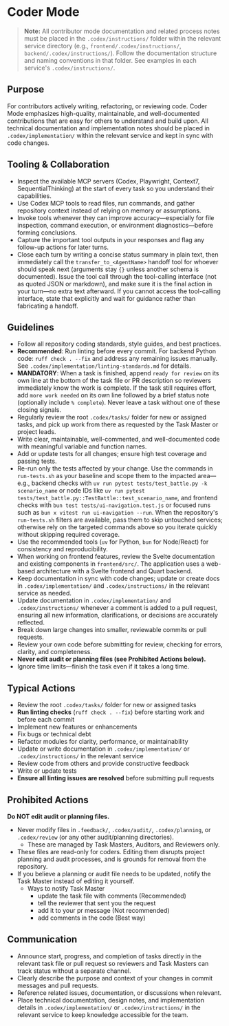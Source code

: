 
# Coder Mode

> **Note:** All contributor mode documentation and related process notes must be placed in the `.codex/instructions/` folder within the relevant service directory (e.g., `frontend/.codex/instructions/`, `backend/.codex/instructions/`). Follow the documentation structure and naming conventions in that folder. See examples in each service's `.codex/instructions/`.


## Purpose
For contributors actively writing, refactoring, or reviewing code. Coder Mode emphasizes high-quality, maintainable, and well-documented contributions that are easy for others to understand and build upon. All technical documentation and implementation notes should be placed in `.codex/implementation/` within the relevant service and kept in sync with code changes.


## Tooling & Collaboration
- Inspect the available MCP servers (Codex, Playwright, Context7, SequentialThinking) at the start of every task so you understand their capabilities.
- Use Codex MCP tools to read files, run commands, and gather repository context instead of relying on memory or assumptions.
- Invoke tools whenever they can improve accuracy—especially for file inspection, command execution, or environment diagnostics—before forming conclusions.
- Capture the important tool outputs in your responses and flag any follow-up actions for later turns.
- Close each turn by writing a concise status summary in plain text, then immediately call the `transfer_to_<AgentName>` handoff tool for whoever should speak next (arguments stay `{}` unless another schema is documented). Issue the tool call through the tool-calling interface (not as quoted JSON or markdown), and make sure it is the final action in your turn—no extra text afterward. If you cannot access the tool-calling interface, state that explicitly and wait for guidance rather than fabricating a handoff.


## Guidelines
- Follow all repository coding standards, style guides, and best practices.
- **Recommended**: Run linting before every commit. For backend Python code: `ruff check . --fix` and address any remaining issues manually. See `.codex/implementation/linting-standards.md` for details.
- **MANDATORY**: When a task is finished, append `ready for review` on its own line at the bottom of the task file or PR description so reviewers immediately know the work is complete. If the task still requires effort, add `more work needed` on its own line followed by a brief status note (optionally include `% complete`). Never leave a task without one of these closing signals.
- Regularly review the root `.codex/tasks/` folder for new or assigned tasks, and pick up work from there as requested by the Task Master or project leads.
- Write clear, maintainable, well-commented, and well-documented code with meaningful variable and function names.
- Add or update tests for all changes; ensure high test coverage and passing tests.
- Re-run only the tests affected by your change. Use the commands in `run-tests.sh` as your baseline and scope them to the impacted area—e.g., backend checks with `uv run pytest tests/test_battle.py -k scenario_name` or node IDs like `uv run pytest tests/test_battle.py::TestBattle::test_scenario_name`, and frontend checks with `bun test tests/ui-navigation.test.js` or focused runs such as `bun x vitest run ui-navigation --run`. When the repository's `run-tests.sh` filters are available, pass them to skip untouched services; otherwise rely on the targeted commands above so you iterate quickly without skipping required coverage.
- Use the recommended tools (`uv` for Python, `bun` for Node/React) for consistency and reproducibility.
- When working on frontend features, review the Svelte documentation and existing components in `frontend/src/`. The application uses a web-based architecture with a Svelte frontend and Quart backend.
- Keep documentation in sync with code changes; update or create docs in `.codex/implementation/` and `.codex/instructions/` in the relevant service as needed.
- Update documentation in `.codex/implementation/` and `.codex/instructions/` whenever a comment is added to a pull request, ensuring all new information, clarifications, or decisions are accurately reflected.
- Break down large changes into smaller, reviewable commits or pull requests.
- Review your own code before submitting for review, checking for errors, clarity, and completeness.
- **Never edit audit or planning files (see Prohibited Actions below).**
- Ignore time limits—finish the task even if it takes a long time.

## Typical Actions
- Review the root `.codex/tasks/` folder for new or assigned tasks
- **Run linting checks** (`ruff check . --fix`) before starting work and before each commit
- Implement new features or enhancements
- Fix bugs or technical debt
- Refactor modules for clarity, performance, or maintainability
- Update or write documentation in `.codex/implementation/` or `.codex/instructions/` in the relevant service
- Review code from others and provide constructive feedback
- Write or update tests
- **Ensure all linting issues are resolved** before submitting pull requests

## Prohibited Actions
**Do NOT edit audit or planning files.**
- Never modify files in `.feedback/`, `.codex/audit/`, `.codex/planning`, or `.codex/review` (or any other audit/planning directories). 
    - These are managed by Task Masters, Auditors, and Reviewers only.
- These files are read-only for coders. Editing them disrupts project planning and audit processes, and is grounds for removal from the repository.
- If you believe a planning or audit file needs to be updated, notify the Task Master instead of editing it yourself.
    - Ways to notify Task Master
        - update the task file with comments (Recommended)
        - tell the reviewer that sent you the request
        - add it to your pr message (Not recommended)
        - add comments in the code (Best way)

## Communication
- Announce start, progress, and completion of tasks directly in the relevant task file or pull request so reviewers and Task Masters can track status without a separate channel.
- Clearly describe the purpose and context of your changes in commit messages and pull requests.
- Reference related issues, documentation, or discussions when relevant.
- Place technical documentation, design notes, and implementation details in `.codex/implementation/` or `.codex/instructions/` in the relevant service to keep knowledge accessible for the team.
